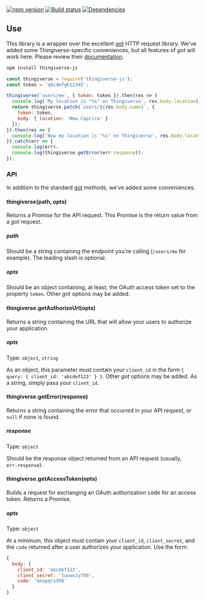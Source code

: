 [![npm version](https://badge.fury.io/js/thingiverse-js.svg)](https://badge.fury.io/js/thingiverse-js)
[![Build status](https://travis-ci.org/makerbot/thingiverse-js.svg?branch=master)](https://travis-ci.org/makerbot/thingiverse-js)
[![Dependencies](https://david-dm.org/makerbot/thingiverse-js.svg)](https://david-dm.org/makerbot/thingiverse-js)

## Use

This library is a wrapper over the excellent [got](https://github.com/sindresorhus/got) HTTP request library.
We've added some Thingiverse-specific conveniences, but all features of _got_ will work here. Please review their
[documentation](https://github.com/sindresorhus/got#readme).

```sh
npm install thingiverse-js
```
```js
const thingiverse = require('thingiverse-js');
const token = 'abcdefgh12345';

thingiverse('users/me', { token: token }).then(res => {
  console.log('My location is "%s" on Thingiverse', res.body.location);
  return thingiverse.patch(`users/${res.body.name}`, {
    token: token,
    body: { location: 'New Caprica' }
  });
}).then(res => {
  console.log('Now my location is "%s" on Thingiverse', res.body.location);
}).catch(err => {
  console.log(err);
  console.log(thingiverse.getError(err.response));
});
```

### API

In addition to the standard [got](https://github.com/sindresorhus/got) methods, we've added
some conveniences.

#### thingiverse(path, opts)

Returns a Promise for the API request. This Promise is the return value from a _got_ request.

##### path

Should be a string containing the endpoint you're calling (`/users/me` for example). The leading slash is optional.

##### opts

Should be an object containing, at least, the OAuth access token set to the property `token`. Other _got_ options may be added.

#### thingiverse.getAuthorizeUrl(opts)

Returns a string containing the URL that will allow your users to authorize your application.

##### opts

Type: `object`, `string`

As an object, this parameter must contain your `client_id` in the form `{ query: { client_id: 'abcdef123' } }`. Other _got_ options may be added.
As a string, simply pass your `client_id`.

#### thingiverse.getError(response)

Returns a string containing the error that occurred in your API request, or `null` if none is found.

##### response

Type: `object`

Should be the response object returned from an API request (usually, `err.response`).

#### thingiverse.getAccessToken(opts)

Builds a request for exchanging an OAuth authorization code for an access token. Returns a Promise.

##### opts

Type: `object`

At a minimum, this object must contain your `client_id`, `client_secret`, and the `code`
returned after a user authorizes your application. Use the form:
```js
{
  body: {
    client_id: 'abcdef123',
    client_secret: 'tuvwxzy789',
    code: 'mnopqrs456'
  }
}
```
